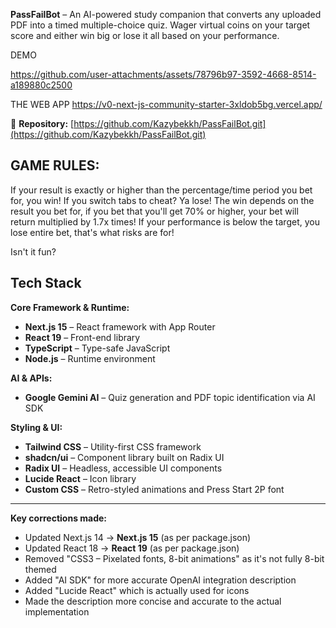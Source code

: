 
**PassFailBot** – An AI-powered study companion that converts any uploaded PDF into a timed multiple-choice quiz. Wager virtual coins on your target score and either win big or lose it all based on your performance.

DEMO




https://github.com/user-attachments/assets/78796b97-3592-4668-8514-a189880c2500



THE WEB APP
https://v0-next-js-community-starter-3xldob5bg.vercel.app/

🔗 **Repository:** [https://github.com/Kazybekkh/PassFailBot.git](https://github.com/Kazybekkh/PassFailBot.git)

## GAME RULES:



If your result is exactly or higher than the percentage/time period you bet for, you win!
If you switch tabs to cheat? Ya lose!
The win depends on the result you bet for, if you bet that you'll get 70% or higher, your bet will return multiplied by 1.7x times!
If your performance is below the target, you lose entire bet, that's what risks are for!


Isn't it fun?


## Tech Stack

**Core Framework & Runtime:**

- **Next.js 15** – React framework with App Router
- **React 19** – Front-end library
- **TypeScript** – Type-safe JavaScript
- **Node.js** – Runtime environment


**AI & APIs:**

- **Google Gemini AI** – Quiz generation and PDF topic identification via AI SDK


**Styling & UI:**

- **Tailwind CSS** – Utility-first CSS framework
- **shadcn/ui** – Component library built on Radix UI
- **Radix UI** – Headless, accessible UI components
- **Lucide React** – Icon library
- **Custom CSS** – Retro-styled animations and Press Start 2P font


---

**Key corrections made:**

- Updated Next.js 14 → **Next.js 15** (as per package.json)
- Updated React 18 → **React 19** (as per package.json)
- Removed "CSS3 – Pixelated fonts, 8-bit animations" as it's not fully 8-bit themed
- Added "AI SDK" for more accurate OpenAI integration description
- Added "Lucide React" which is actually used for icons
- Made the description more concise and accurate to the actual implementation

